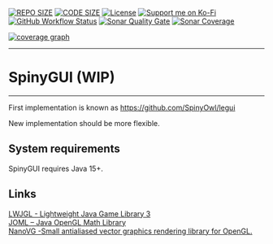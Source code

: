 [![REPO SIZE](https://img.shields.io/github/repo-size/SpinyOwl/SpinyGUI.svg?style=for-the-badge)](/)
[![CODE SIZE](https://img.shields.io/github/languages/code-size/SpinyOwl/SpinyGUI.svg?style=for-the-badge)](/)
[![License](https://img.shields.io/github/license/SpinyOwl/SpinyGUI.svg?style=for-the-badge)](/LICENSE)
[![Support me on Ko-Fi](https://img.shields.io/badge/-Buy_me_a_coffee-FF5E5B?logo=kofi&logoColor=white&style=for-the-badge)](https://ko-fi.com/J3J4L9ASJ)  
[![GitHub Workflow Status](https://img.shields.io/github/actions/workflow/status/SpinyOwl/SpinyGUI/gradle.yml?style=for-the-badge)](https://github.com/SpinyOwl/SpinyGUI/actions/workflows/gradle.yml)
[![Sonar Quality Gate](https://img.shields.io/sonar/quality_gate/SpinyOwl_SpinyGUI?server=https%3A%2F%2Fsonarcloud.io&style=for-the-badge)](https://sonarcloud.io/summary/overall?id=SpinyOwl_SpinyGUI)
[![Sonar Coverage](https://img.shields.io/sonar/coverage/SpinyOwl_SpinyGUI?server=https%3A%2F%2Fsonarcloud.io&style=for-the-badge)](https://sonarcloud.io/component_measures?metric=Coverage&id=SpinyOwl_SpinyGUI)

[![coverage graph](https://codecov.io/gh/SpinyOwl/SpinyGUI/branch/develop/graphs/icicle.svg)](https://codecov.io/gh/SpinyOwl/SpinyGUI)  

---
# SpinyGUI (WIP)
---
First implementation is known as https://github.com/SpinyOwl/legui

New implementation should be more flexible.

## System requirements

SpinyGUI requires Java 15+.

## Links

[LWJGL - Lightweight Java Game Library 3](https://github.com/LWJGL/lwjgl3)  
[JOML – Java OpenGL Math Library](https://github.com/JOML-CI/JOML)  
[NanoVG -Small antialiased vector graphics rendering library for OpenGL.](https://github.com/memononen/nanovg) 
